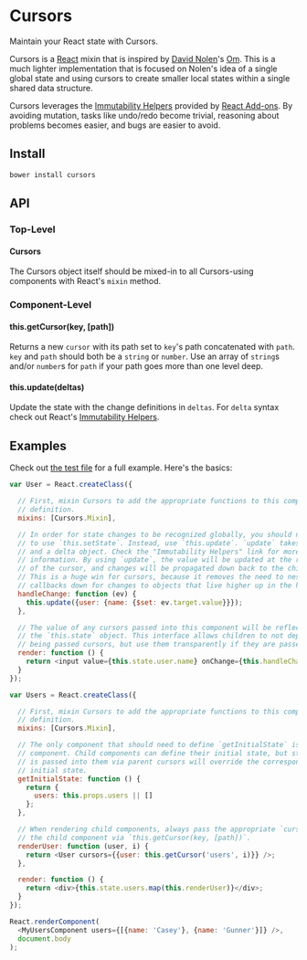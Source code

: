 # Cursors

Maintain your React state with Cursors.

Cursors is a [React] mixin that is inspired by [David Nolen]'s [Om]. This is a
much lighter implementation that is focused on Nolen's idea of a single global
state and using cursors to create smaller local states within a single shared
data structure.

Cursors leverages the [Immutability Helpers] provided by [React Add-ons]. By
avoiding mutation, tasks like undo/redo become trivial, reasoning about problems
becomes easier, and bugs are easier to avoid.

## Install

```bash
bower install cursors
```

## API

### Top-Level

#### Cursors

The Cursors object itself should be mixed-in to all Cursors-using components with React's `mixin` method.

### Component-Level

#### this.getCursor(key, [path])

Returns a new `cursor` with its path set to `key`'s path concatenated with
`path`. `key` and `path` should both be a `string` or `number`. Use an array of
`string`s and/or `number`s for `path` if your path goes more than one level
deep.

#### this.update(deltas)

Update the state with the change definitions in `deltas`. For `delta` syntax
check out React's [Immutability Helpers].

## Examples

Check out [the test file](https://caseywebdev.github.io/cursors/test.html) for a
full example. Here's the basics:

```js
var User = React.createClass({

  // First, mixin Cursors to add the appropriate functions to this component
  // definition.
  mixins: [Cursors.Mixin],

  // In order for state changes to be recognized globally, you should never need
  // to use `this.setState`. Instead, use `this.update`. `update` takes a key
  // and a delta object. Check the "Immutability Helpers" link for more
  // information. By using `update`, the value will be updated at the root level
  // of the cursor, and changes will be propagated down back to the children.
  // This is a huge win for cursors, because it removes the need to nest
  // callbacks down for changes to objects that live higher up in the hierarchy.
  handleChange: function (ev) {
    this.update({user: {name: {$set: ev.target.value}}});
  },

  // The value of any cursors passed into this component will be reflected in
  // the `this.state` object. This interface allows children to not depend on
  // being passed cursors, but use them transparently if they are passed.
  render: function () {
    return <input value={this.state.user.name} onChange={this.handleChange} />;
  }
});

var Users = React.createClass({

  // First, mixin Cursors to add the appropriate functions to this component
  // definition.
  mixins: [Cursors.Mixin],

  // The only component that should need to define `getInitialState` is the root
  // component. Child components can define their initial state, but state that
  // is passed into them via parent cursors will override the corresponding
  // initial state.
  getInitialState: function () {
    return {
      users: this.props.users || []
    };
  },

  // When rendering child components, always pass the appropriate `cursor` for
  // the child component via `this.getCursor(key, [path])`.
  renderUser: function (user, i) {
    return <User cursors={{user: this.getCursor('users', i)}} />;
  },

  render: function () {
    return <div>{this.state.users.map(this.renderUser)}</div>;
  }
});

React.renderComponent(
  <MyUsersComponent users={[{name: 'Casey'}, {name: 'Gunner'}]} />,
  document.body
);
```

[React]: https://github.com/facebook/react
[David Nolen]: https://github.com/swannodette
[Om]: https://github.com/swannodette/om
[Immutability Helpers]: http://facebook.github.io/react/docs/update.html
[React Add-ons]: http://facebook.github.io/react/docs/addons.html
